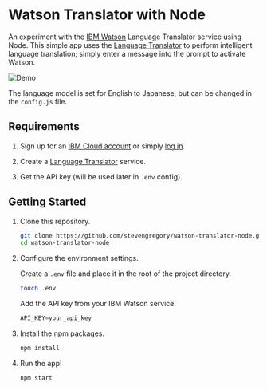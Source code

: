 # Watson Translator with Node

An experiment with the [IBM Watson](https://www.ibm.com/watson) Language Translator service using Node. This simple app uses the [Language Translator](https://www.ibm.com/watson/services/language-translator) to perform intelligent language translation; simply enter a message into the prompt to activate Watson.

![Demo](https://i.imgur.com/n3Drccp.png)

The language model is set for English to Japanese, but can be changed in the `config.js` file.

## Requirements

1. Sign up for an [IBM Cloud account](https://dataplatform.cloud.ibm.com/registration/stepone) or simply [log in](https://cloud.ibm.com/login).

1. Create a [Language Translator](https://console.bluemix.net/catalog/services/language-translator) service.

1. Get the API key (will be used later in `.env` config).

## Getting Started

1. Clone this repository.

   ```bash
   git clone https://github.com/stevengregory/watson-translator-node.git
   cd watson-translator-node
   ```

1. Configure the environment settings.

   Create a `.env` file and place it in the root of the project directory.

   ```bash
   touch .env
   ```

   Add the API key from your IBM Watson service.

   ```javascript
   API_KEY=your_api_key
   ```

1. Install the npm packages.

   ```bash
   npm install
   ```

1. Run the app!

   ```bash
   npm start
   ```
